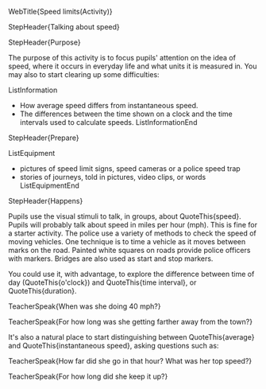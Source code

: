 WebTitle{Speed limits(Activity)}

StepHeader{Talking about speed}

StepHeader{Purpose}

The purpose of this activity is to focus pupils' attention on the idea of speed, where it occurs in everyday life and what units it is measured in. You may also to start clearing up some difficulties:

ListInformation
- How average speed differs from instantaneous speed.
- The differences between the time shown on a clock and the time intervals used to calculate speeds.
ListInformationEnd

StepHeader{Prepare}

ListEquipment
- pictures of speed limit signs, speed cameras or a police speed trap
- stories of journeys, told in pictures, video clips, or words
ListEquipmentEnd

StepHeader{Happens}

Pupils use the visual stimuli to talk, in groups, about QuoteThis{speed}. Pupils will probably talk about speed in miles per hour (mph). This is fine for a starter activity. The police use a variety of methods to check the speed of moving vehicles. One technique is to time a vehicle as it moves between marks on the road. Painted white squares on roads provide police officers with markers. Bridges are also used as start and stop markers.

You could use it, with advantage, to explore the difference between time of day (QuoteThis{o'clock}) and QuoteThis{time interval}, or QuoteThis{duration}.

TeacherSpeak{When was she doing 40 mph?}

TeacherSpeak{For how long was she getting farther away from the town?}

It's also a natural place to start distinguishing between QuoteThis{average} and QuoteThis{instantaneous speed}, asking questions such as:

TeacherSpeak{How far did she go in that hour? What was her top speed?}

TeacherSpeak{For how long did she keep it up?}

